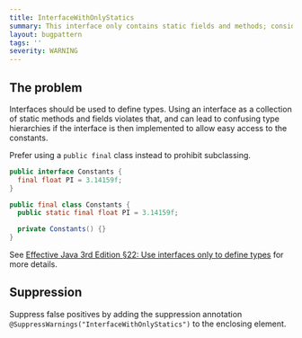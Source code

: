 ```yaml
---
title: InterfaceWithOnlyStatics
summary: This interface only contains static fields and methods; consider making it a final class instead to prevent subclassing.
layout: bugpattern
tags: ''
severity: WARNING
---
```


<!--
*** AUTO-GENERATED, DO NOT MODIFY ***
To make changes, edit the @BugPattern annotation or the explanation in docs/bugpattern.
-->


## The problem
Interfaces should be used to define types. Using an interface as a collection of
static methods and fields violates that, and can lead to confusing type
hierarchies if the interface is then implemented to allow easy access to the
constants.

Prefer using a `public final` class instead to prohibit subclassing.

```java
public interface Constants {
  final float PI = 3.14159f;
}
```

```java
public final class Constants {
  public static final float PI = 3.14159f;

  private Constants() {}
}
```

See
[Effective Java 3rd Edition §22: Use interfaces only to define types][ej3e-22]
for more details.

[ej3e-22]: https://books.google.com/books?id=BIpDDwAAQBAJ

## Suppression
Suppress false positives by adding the suppression annotation `@SuppressWarnings("InterfaceWithOnlyStatics")` to the enclosing element.
